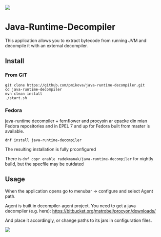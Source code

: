 <a href="https://copr.fedorainfracloud.org/coprs/radekmanak/java-runtime-decompiler/package/java-runtime-decompiler/"><img src="https://copr.fedorainfracloud.org/coprs/radekmanak/java-runtime-decompiler/package/java-runtime-decompiler/status_image/last_build.png" /></a>
# Java-Runtime-Decompiler
This application allows you to extract bytecode from running JVM and decompile it with an external decompiler.
## Install
### From GIT
```
git clone https://github.com/pmikova/java-runtime-decompiler.git
cd java-runtime-decompiler
mvn clean install
./start.sh
```
### Fedora
java-runtime decompiler + fernflower and procyoin ar epacke din mian Fedora repositories and in EPEL 7 and up for Fedora built from master is available.
```
dnf install java-runtime-decompiler
```
The resulting installation is fully prconfigured

There is `dnf copr enable radekmanak/java-runtime-decompiler`  for nightly build, but the specfile may be outdated

## Usage
When the application opens go to menubar -> configure and select Agent path.

Agent is built in decompiler-agent project.
You need to get a java decompiler (e.g. here):
https://bitbucket.org/mstrobel/procyon/downloads/

And place it accordingly, or change paths to its jars in configuration files.

![](https://i.imgur.com/3N8hFOp.png)
